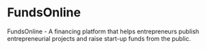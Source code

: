 # FundsOnline
FundsOnline - A financing platform that helps entrepreneurs publish entrepreneurial projects and raise start-up funds from the public.
